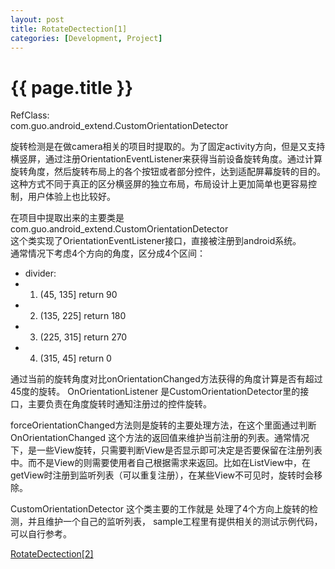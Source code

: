 ```yaml
---
layout: post
title: RotateDectection[1]
categories: [Development, Project]
---
```


{{ page.title }}
================
RefClass:    
	com.guo.android_extend.CustomOrientationDetector    
	
旋转检测是在做camera相关的项目时提取的。为了固定activity方向，但是又支持横竖屏，通过注册OrientationEventListener来获得当前设备旋转角度。通过计算旋转角度，然后旋转布局上的各个按钮或者部分控件，达到适配屏幕旋转的目的。这种方式不同于真正的区分横竖屏的独立布局，布局设计上更加简单也更容易控制，用户体验上也比较好。    
    
在项目中提取出来的主要类是 com.guo.android_extend.CustomOrientationDetector    
这个类实现了OrientationEventListener接口，直接被注册到android系统。    
通常情况下考虑4个方向的角度，区分成4个区间：    
   *  divider:      
   *  	1. (45, 135]	return 90    
   * 	2. (135, 225]	return 180    
   * 	3. (225, 315]	return 270    
   * 	4. (315, 45]	return 0    

通过当前的旋转角度对比onOrientationChanged方法获得的角度计算是否有超过45度的旋转。 
OnOrientationListener 是CustomOrientationDetector里的接口，主要负责在角度旋转时通知注册过的控件旋转。    
    
forceOrientationChanged方法则是旋转的主要处理方法，在这个里面通过判断 OnOrientationChanged 这个方法的返回值来维护当前注册的列表。通常情况下，是一些View旋转，只需要判断View是否显示即可决定是否要保留在注册列表中。而不是View的则需要使用者自己根据需求来返回。比如在ListView中，在getView时注册到监听列表（可以重复注册），在某些View不可见时，旋转时会移除。    
    
CustomOrientationDetector 这个类主要的工作就是 处理了4个方向上旋转的检测，并且维护一个自己的监听列表，
sample工程里有提供相关的测试示例代码，可以自行参考。    

[RotateDectection[2]](http://gqjjqg.github.io/development/project/2014/06/24/RotateDectection2.html)
